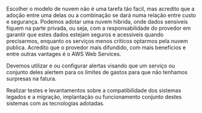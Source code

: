 Escolher o modelo de nuvem não é uma tarefa tão facil, mas acredito que a adoção entre uma delas ou a combinação se dará numa relação entre custo e segurança. Podemos adotar uma nuvem hibrida, onde dados sensiveis fiquem na parte privada, ou seja, com a responsabilidade do provedor em garantir que estes dados estejam seguros e acessiveis quando precisarmos, enquanto os serviços menos criticos optarmos pela nuvem publica. Acredito que o provedor mais difundido, com mais beneficios e entre outras vantages é o AWS Web Services.

Devemos utilizar e ou configurar alertas visando que um serviço ou conjunto deles alertem para os limites de gastos para que não tenhamos surpresas na fatura.

Realizar testes e levantamentos sobre a compatibilidade dos sistemas legados e a migração, implantação ou funcionamento conjunto destes sistemas com as tecnologias adotadas.